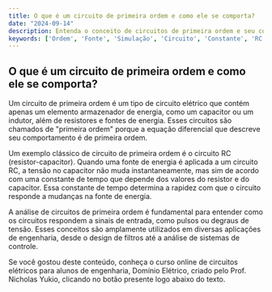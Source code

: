 ```yaml
---
title: O que é um circuito de primeira ordem e como ele se comporta?
date: "2024-09-14"
description: Entenda o conceito de circuitos de primeira ordem e seu comportamento em resposta a uma fonte de energia.
keywords: ['Ordem', 'Fonte', 'Simulação', 'Circuito', 'Constante', 'RC', 'Associação']
---
```


## O que é um circuito de primeira ordem e como ele se comporta?

Um circuito de primeira ordem é um tipo de circuito elétrico que contém apenas um elemento armazenador de energia, como um capacitor ou um indutor, além de resistores e fontes de energia. Esses circuitos são chamados de "primeira ordem" porque a equação diferencial que descreve seu comportamento é de primeira ordem.

Um exemplo clássico de circuito de primeira ordem é o circuito RC (resistor-capacitor). Quando uma fonte de energia é aplicada a um circuito RC, a tensão no capacitor não muda instantaneamente, mas sim de acordo com uma constante de tempo que depende dos valores do resistor e do capacitor. Essa constante de tempo determina a rapidez com que o circuito responde a mudanças na fonte de energia.

A análise de circuitos de primeira ordem é fundamental para entender como os circuitos respondem a sinais de entrada, como pulsos ou degraus de tensão. Esses conceitos são amplamente utilizados em diversas aplicações de engenharia, desde o design de filtros até a análise de sistemas de controle.

Se você gostou deste conteúdo, conheça o curso online de circuitos elétricos para alunos de engenharia, Domínio Elétrico, criado pelo Prof. Nicholas Yukio, clicando no botão presente logo abaixo do texto.